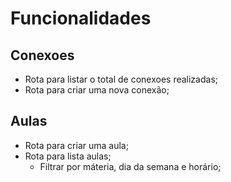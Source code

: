# Funcionalidades

## Conexoes

- Rota para listar o total de conexoes realizadas;
- Rota para criar uma nova conexão;

## Aulas

- Rota para criar uma aula;
- Rota para lista aulas;
  - Filtrar por máteria, dia da semana e horário;
